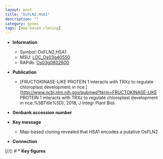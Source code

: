 ```yaml
---
layout: post
title: "OsFLN2,HSA1"
description: ""
category: genes
tags: [map-based cloning]
---
```


* **Information**  
    + Symbol: OsFLN2,HSA1  
    + MSU: [LOC_Os03g40550](http://rice.plantbiology.msu.edu/cgi-bin/ORF_infopage.cgi?orf=LOC_Os03g40550)  
    + RAPdb: [Os03g0602600](http://rapdb.dna.affrc.go.jp/viewer/gbrowse_details/irgsp1?name=Os03g0602600)  

* **Publication**  
    + [FRUCTOKINASE-LIKE PROTEIN 1 interacts with TRXz to regulate chloroplast development in rice.](http://www.ncbi.nlm.nih.gov/pubmed?term=FRUCTOKINASE-LIKE PROTEIN 1 interacts with TRXz to regulate chloroplast development in rice.%5BTitle%5D), 2018, J Integr Plant Biol.

* **Genbank accession number**  

* **Key message**  
    + Map-based cloning revealed that HSA1 encodes a putative OsFLN2

* **Connection**  

[//]: # * **Key figures**  


